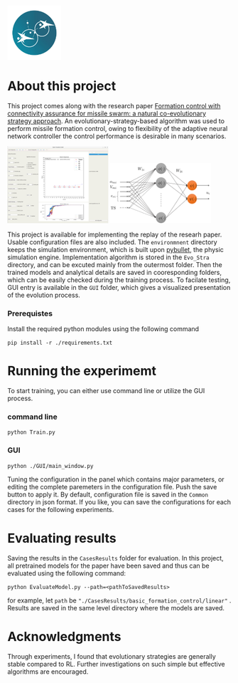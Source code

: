 <img title="" src="./src/icon_formation_flight_platform_swarm.jpg" alt="icon" width="121" data-align="left">

# About this project

This project comes along with the research paper [Formation control with connectivity assurance for missile swarm: a natural co-evolutionary strategy approach](https://arxiv.org/abs/2208.11347). An evolutionary-strategy-based algorithm was used to perform missile formation control, owing to flexibility of the adaptive neural network controller the control performance is desirable in many scenarios. 

<p float="left">
  <img src="./src/re1.png" width="45%" />
  <img src="./src/re2.svg" width="45%" /> 
</p>

This project is available for implementing the replay of the researh paper. Usable configuration files are also included.
The `environmnent` directory keeps the simulation environment, which is built upon [pybullet](https://github.com/bulletphysics/bullet3), the physic simulation engine. Implementation algorithm is stored in the `Evo_Stra` directory, and can be excuted mainly from the outermost folder. Then the trained models and analytical details are saved in cooresponding folders, which can be easily checked during the training process. To facilate testing, GUI entry is available in the `GUI` folder, which gives a visualized presentation of the evolution process.

### Prerequistes

Install the required python modules using the following command

```
pip install -r ./requirements.txt
```

# Running the experimemt

To start training, you can either use command line or utilize the GUI process.

### command line

```
python Train.py
```

### GUI

```
python ./GUI/main_window.py
```

Tuning the configuration in the panel which contains major parameters, or editing the complete paremeters in the configuration file. Push the save button to apply it. By default, configuration file is saved in the `Common` directory in json format. If you like, you can save the configurations for each cases for the following experiments.

# Evaluating results

Saving the results in the `CasesResults` folder for evaluation. In this project, all pretrained models for the paper have been saved and thus can be evaluated using the following command:

```
python EvaluateModel.py --path=<pathToSavedResults>
```

 for example, let `path` be `"./CasesResults/basic_formation_control/linear"` . Results are saved in the same level directory where the models are saved.

# Acknowledgments

Through experiments, I found that evolutionary strategies are generally stable compared to RL. Further investigations on such simple but effective algorithms are encouraged. 
